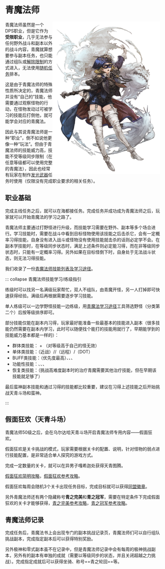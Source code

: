 # 青魔法师

<img src="./bluemage.assets/bluemage.png" style="float:right" width="350" />

青魔法师虽然是一个DPS职业，但是它作为**受限职业**，几乎无法参与任何野外战斗和副本以外的战斗内容，青魔就算想要参与副本任务，也只能通过组队或[解除限制](/basic/dungeon.md#排本设置)的方式进入，无法使用[随机任务](/basic/dungeon.md#随机副本)排本。

这是由于青魔法师的特殊性质所决定的，青魔法师并没有“自己的”技能，他需要通过观察怪物的行动，在怪物发动过可被学习的技能后打倒他，就可能学会对应的青魔法。

因此与其说青魔法师是一种“职业”，倒不如说他更像一种“玩法”。但由于青魔法师的技能威力高，技能不受等级同步限制（在任意等级都可以使用完整的青魔法），因此也经常有玩家在制作[发光武器](/topic/shine.md)任务时使用（仅限没有完成职业要求的相关任务）。

## 职业基础

完成主线任务<quest name="超越幻想，究极神兵" type="main" />之后，就可以在海都接任务<quest name="自称青魔法师的男人" />。完成任务并成功成为青魔法师之后，玩家就可以开始青魔法的学习之路了。

青魔法师主要通过打野怪进行升级，而技能学习需要在野外、副本等多个场合进行。学习技能时，需要在战斗中看到目标怪物使用该技能之后击杀它，会有一定概率习得技能，自身没有进入战斗或怪物没有使用技能就击杀的话则必定学不会。在副本学技能时，在等级同步状态时，满足上述条件则必定能习得，而在非等级同步状态时，只能有一定概率习得。另外如果在目标怪倒下时，自身处于无法战斗状态，则无法习得技能。

我们收录了一份[青魔法师技能列表及学习途径](/topic/blueaction.md)。

::: collapse 青魔法师技能学习/练级指引

练级时可以找另一名满级玩家帮忙，双人不组队，由青魔开怪，另一人打掉即可快速获得经验。满级后再根据需要逐步学习技能。

单人练级可以一边学野怪技能一边练级，用[青魔法学习途径](/topic/blueaction.md)工具筛选野怪（分类第二个）后按等级排序即可。

部分技能仅能在副本内习得，玩家最好能准备一些最基本的技能进入副本（很多技能仍然需要在副本内学习，此时可以随便找个能打的技能用就行了，早期能学到的技能威力基本都是一样的）：

- 群体类技能：<action name="寒冰咆哮" /> + <action name="超振动" />（对等级高于自己的怪无效）
- 单体类技能：<action name="锋利菜刀" />（近战）/<action name="深渊贯穿" />/<action name="音爆"/>（远程）/<action name="苦闷之歌" />（DOT）
- BUFF类技能：<action name="以太复制" />（优先度最高）、<action name="破防" />、<action name="怒发冲冠" />、<action name="口笛" />
- 功能性技能：<action name="捕食" />、<action name="魔法锤" />、<action name="强力守护" />、<action name="超硬化" />
- 恢复类技能：<action name="白风" />（挑战高难度副本时的治疗青魔需要其他治疗技能，但在早期该技能就足够了）

最后蛮神副本技能和通过<item name="天青图腾" />习得的技能都比较重要，建议在习得上述技能之后开始挑战天青斗场和蛮神。

:::

## 假面狂欢（天青斗场）

青魔法师50级之后，会在乌尔达哈天青斗场<Pos name="乌尔达哈来生回廊" :x="11.5" :y="13.2"/>开启青魔法师专用内容——假面狂欢。

假面狂欢是关卡挑战的模式，玩家需要根据关卡的配置、说明，针对怪物的弱点进行技能配置，是非常适合单人探究的游戏方式。

完成一定数量的关卡，就可以在异男子嘎希迦<Pos name="乌尔达哈来生回廊" :x="12.5" :y="12.9"/>处获得天青图腾。

[假面狂欢简明攻略](https://bbs.nga.cn/read.php?tid=17493689)，[假面狂欢参考攻略](https://bbs.nga.cn/read.php?tid=17495332)。

假面狂欢每周会随机3个关卡出现任务目标，完成目标就可以获得[同盟徽章](/advanced/currency.md#同盟徽章&兵团徽章)。

另外青魔法师还有两个隐藏称号**青之完美**和**青之冠军**，需要在特定条件下完成假面狂欢的关卡才能够获得，[青之完美参考攻略](https://bbs.nga.cn/read.php?tid=17305388)，[青之冠军参考攻略](https://bbs.nga.cn/read.php?tid=21079679)。

## 青魔法师记录

完成任务<quest name="真正的齐格弗里德" />后，青魔法书上会出现专门的副本挑战记录页，青魔法师们可以自行组队挑战副本，完成指定副本后可以获得特别奖励。

另外极神和零式副本虽不在记录中，但是青魔法师记录中会有每周的极神挑战副本，另外有的副本有单独的成就（需要以等级同步的状态，并且关闭超越之力挑战）。完成指定成就后可以获得<item name="魔界花魔笛" />坐骑、称号==青之轮回==等。
